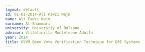 ```yaml
---
layout: default 
id: 01-01-2014-Ali Fawzi Najm
name: Ali Fawzi Najm
surname: Al-Shammari
university: University of Bolzano
advisor: Villafiorita Monteleone Adolfo
year: 2014
title: OVVM Open Vote Verification Technique for DRE Systems
---
```

